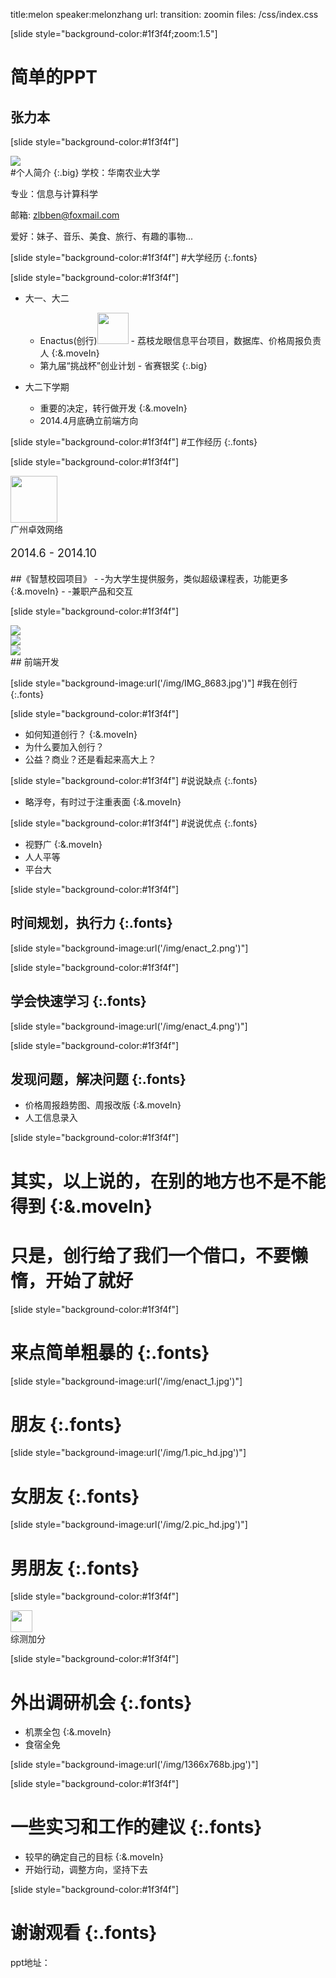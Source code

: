 title:melon
speaker:melonzhang 
url: 
transition: zoomin
files: /css/index.css


[slide style="background-color:#1f3f4f;zoom:1.5"]
# 简单的PPT
## 张力本


[slide style="background-color:#1f3f4f"]
<div class="wrapimg"><img src="/img/my.jpeg"/></div>
#个人简介 {:.big}
学校：华南农业大学

专业：信息与计算科学

邮箱: zlbben@foxmail.com

爱好：妹子、音乐、美食、旅行、有趣的事物...


[slide style="background-color:#1f3f4f"]
#大学经历 {:.fonts}


[slide style="background-color:#1f3f4f"]
* 大一、大二
	* Enactus(创行)<img src="/img/enactus.png" style="height: 50px;"/> - 荔枝龙眼信息平台项目，数据库、价格周报负责人 {:&.moveIn}
	* 第九届“挑战杯”创业计划 - 省赛银奖 {:.big}

* 大二下学期
	* 重要的决定，转行做开发 {:&.moveIn}
	* 2014.4月底确立前端方向


[slide style="background-color:#1f3f4f"]
#工作经历 {:.fonts}


[slide style="background-color:#1f3f4f"]
<div class="joshell">
		<img src="/img/joshell.png" style="height: 75px;"/>
		<div>广州卓效网络</div>
</div>
<p style="font-size:18px;margin-bottom:20px">2014.6 - 2014.10</p>
##《智慧校园项目》
- -为大学生提供服务，类似超级课程表，功能更多 {:&.moveIn}
- -兼职产品和交互

[slide style="background-color:#1f3f4f"]
<div class="mod_flex">
	<div class="fm_wrap"><img src="/img/netease.jpeg" class="fm_logo"/></div>
	<div class="fm_wrap"><img src="/img/qqmusic.png" class="fm_logo"/></div>
	<div class="fm_wrap"><img src="/img/ali.png" class="fm_logo"/></div>
</div>
## 前端开发

[slide style="background-image:url('/img/IMG_8683.jpg')"]
#我在创行 {:.fonts}

[slide style="background-color:#1f3f4f"]
* 如何知道创行？ {:&.moveIn}
* 为什么要加入创行？
* 公益？商业？还是看起来高大上？

[slide style="background-color:#1f3f4f"]
#说说缺点 {:.fonts}
* 略浮夸，有时过于注重表面 {:&.moveIn}

[slide style="background-color:#1f3f4f"]
#说说优点 {:.fonts}
* 视野广 {:&.moveIn}
* 人人平等
* 平台大


[slide style="background-color:#1f3f4f"]
## 时间规划，执行力 {:.fonts}

[slide style="background-image:url('/img/enact_2.png')"]

[slide style="background-color:#1f3f4f"]
## 学会快速学习 {:.fonts}

[slide style="background-image:url('/img/enact_4.png')"]

[slide style="background-color:#1f3f4f"]
## 发现问题，解决问题 {:.fonts}
* 价格周报趋势图、周报改版 {:&.moveIn}
* 人工信息录入

[slide style="background-color:#1f3f4f"]
# 其实，以上说的，在别的地方也不是不能得到 {:&.moveIn}
# 只是，创行给了我们一个借口，不要懒惰，开始了就好

[slide style="background-color:#1f3f4f"]
# 来点简单粗暴的 {:.fonts}

[slide style="background-image:url('/img/enact_1.jpg')"]
# 朋友 {:.fonts}

[slide style="background-image:url('/img/1.pic_hd.jpg')"]
# 女朋友 {:.fonts}

[slide style="background-image:url('/img/2.pic_hd.jpg')"]
# 男朋友 {:.fonts}

[slide style="background-color:#1f3f4f"]
<div class="joshell">
		<img src="/img/enact_3.png" style="height: 35px;"/>
		<div>综测加分</div>
</div>

[slide style="background-color:#1f3f4f"]
# 外出调研机会 {:.fonts}
* 机票全包 {:&.moveIn}
* 食宿全免

[slide style="background-image:url('/img/1366x768b.jpg')"]

[slide style="background-color:#1f3f4f"]
# 一些实习和工作的建议 {:.fonts}
* 较早的确定自己的目标 {:&.moveIn}
* 开始行动，调整方向，坚持下去

[slide style="background-color:#1f3f4f"]
# 谢谢观看 {:.fonts}
ppt地址：













